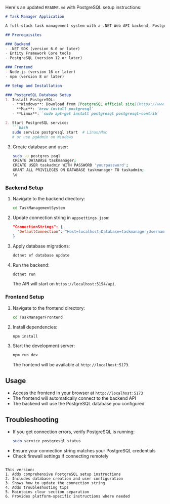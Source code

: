 Here's an updated `README.md` with PostgreSQL setup instructions:

```markdown
# Task Manager Application

A full-stack task management system with a .NET Web API backend, PostgreSQL database, and React frontend.

## Prerequisites

### Backend
- .NET SDK (version 6.0 or later)
- Entity Framework Core tools
- PostgreSQL (version 12 or later)

### Frontend
- Node.js (version 16 or later)
- npm (version 8 or later)

## Setup and Installation

### PostgreSQL Database Setup
1. Install PostgreSQL:
   - **Windows**: Download from [PostgreSQL official site](https://www.postgresql.org/download/windows/)
   - **Mac**: `brew install postgresql`
   - **Linux**: `sudo apt-get install postgresql postgresql-contrib`

2. Start PostgreSQL service:
   ```bash
   sudo service postgresql start  # Linux/Mac
   # or use pgAdmin on Windows
   ```

3. Create database and user:
   ```bash
   sudo -u postgres psql
   CREATE DATABASE taskmanager;
   CREATE USER taskadmin WITH PASSWORD 'yourpassword';
   GRANT ALL PRIVILEGES ON DATABASE taskmanager TO taskadmin;
   \q
   ```

### Backend Setup
1. Navigate to the backend directory:
   ```bash
   cd TaskManagementSystem
   ```

2. Update connection string in `appsettings.json`:
   ```json
   "ConnectionStrings": {
     "DefaultConnection": "Host=localhost;Database=taskmanager;Username=taskadmin;Password=yourpassword"
   }
   ```

3. Apply database migrations:
   ```bash
   dotnet ef database update
   ```

4. Run the backend:
   ```bash
   dotnet run
   ```
   The API will start on `https://localhost:5154/api`.

### Frontend Setup
1. Navigate to the frontend directory:
   ```bash
   cd TaskManagerFrontend
   ```

2. Install dependencies:
   ```bash
   npm install
   ```

3. Start the development server:
   ```bash
   npm run dev
   ```
   The frontend will be available at `http://localhost:5173`.

## Usage
- Access the frontend in your browser at `http://localhost:5173`
- The frontend will automatically connect to the backend API
- The backend will use the PostgreSQL database you configured

## Troubleshooting
- If you get connection errors, verify PostgreSQL is running:
  ```bash
  sudo service postgresql status
  ```
- Ensure your connection string matches your PostgreSQL credentials
- Check firewall settings if connecting remotely
```

This version:
1. Adds comprehensive PostgreSQL setup instructions
2. Includes database creation and user configuration
3. Shows how to update the connection string
4. Adds troubleshooting tips
5. Maintains clear section separation
6. Provides platform-specific instructions where needed